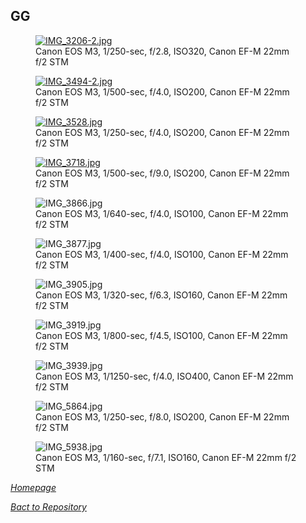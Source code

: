 ## GG

<!-- Add these lines to the <head> section of your HTML -->
<link rel="stylesheet" href="https://cdnjs.cloudflare.com/ajax/libs/lightbox2/2.11.3/css/lightbox.min.css">
<script src="https://cdnjs.cloudflare.com/ajax/libs/lightbox2/2.11.3/js/lightbox.min.js"></script>


<!-- Add this script before </body> -->
<script>
    lightbox.option({
        'resizeDuration': 200,
        'wrapAround': true
    })
</script>

<link rel='stylesheet' href='/Shutter101/css/photo-tile.css'>
<div class='gallery'>
	<figure>
		<a href='/Shutter101/photos/GG/img/IMG_3206-2.jpg' data-lightbox="gallery"><img src='/Shutter101/photos/GG/img/IMG_3206-2.jpg' alt='IMG_3206-2.jpg'></a>
		<figcaption>Canon EOS M3, 1/250-sec, f/2.8, ISO320, Canon EF-M 22mm f/2 STM</figcaption>
	</figure>
	<figure>
		<a href='/Shutter101/photos/GG/img/IMG_3494-2.jpg' data-lightbox="gallery"><img src='/Shutter101/photos/GG/img/IMG_3494-2.jpg' alt='IMG_3494-2.jpg'></a>
		<figcaption>Canon EOS M3, 1/500-sec, f/4.0, ISO200, Canon EF-M 22mm f/2 STM</figcaption>
	</figure>
	<figure>
		<a href='/Shutter101/photos/GG/img/IMG_3528.jpg' data-lightbox="gallery"><img src='/Shutter101/photos/GG/img/IMG_3528.jpg' alt='IMG_3528.jpg'></a>
		<figcaption>Canon EOS M3, 1/250-sec, f/4.0, ISO200, Canon EF-M 22mm f/2 STM</figcaption>
	</figure>
	<figure>
		<a href='/Shutter101/photos/GG/img/IMG_3718.jpg' data-lightbox="gallery"><img src='/Shutter101/photos/GG/img/IMG_3718.jpg' alt='IMG_3718.jpg'></a>
		<figcaption>Canon EOS M3, 1/500-sec, f/9.0, ISO200, Canon EF-M 22mm f/2 STM</figcaption>
	</figure>
	<figure>
		<img src='/Shutter101/photos/GG/img/IMG_3866.jpg' alt='IMG_3866.jpg'>
		<figcaption>Canon EOS M3, 1/640-sec, f/4.0, ISO100, Canon EF-M 22mm f/2 STM</figcaption>
	</figure>
	<figure>
		<img src='/Shutter101/photos/GG/img/IMG_3877.jpg' alt='IMG_3877.jpg'>
		<figcaption>Canon EOS M3, 1/400-sec, f/4.0, ISO100, Canon EF-M 22mm f/2 STM</figcaption>
	</figure>
	<figure>
		<img src='/Shutter101/photos/GG/img/IMG_3905.jpg' alt='IMG_3905.jpg'>
		<figcaption>Canon EOS M3, 1/320-sec, f/6.3, ISO160, Canon EF-M 22mm f/2 STM</figcaption>
	</figure>
	<figure>
		<img src='/Shutter101/photos/GG/img/IMG_3919.jpg' alt='IMG_3919.jpg'>
		<figcaption>Canon EOS M3, 1/800-sec, f/4.5, ISO100, Canon EF-M 22mm f/2 STM</figcaption>
	</figure>
	<figure>
		<img src='/Shutter101/photos/GG/img/IMG_3939.jpg' alt='IMG_3939.jpg'>
		<figcaption>Canon EOS M3, 1/1250-sec, f/4.0, ISO400, Canon EF-M 22mm f/2 STM</figcaption>
	</figure>
	<figure>
		<img src='/Shutter101/photos/GG/img/IMG_5864.jpg' alt='IMG_5864.jpg'>
		<figcaption>Canon EOS M3, 1/250-sec, f/8.0, ISO200, Canon EF-M 22mm f/2 STM</figcaption>
	</figure>
	<figure>
		<img src='/Shutter101/photos/GG/img/IMG_5938.jpg' alt='IMG_5938.jpg'>
		<figcaption>Canon EOS M3, 1/160-sec, f/7.1, ISO160, Canon EF-M 22mm f/2 STM</figcaption>
	</figure>
</div>





*[Homepage](/Shutter101/README.html)*

*[Bact to Repository](https://github.com/23W-GBAC/Shutter101/tree/main)*


